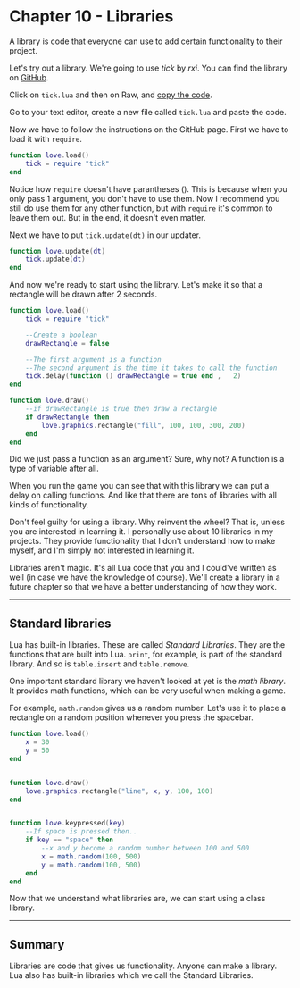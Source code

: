 # Chapter 10 - Libraries

A library is code that everyone can use to add certain functionality to their project.

Let's try out a library. We're going to use *tick* by *rxi*. You can find the library on [GitHub](https://github.com/rxi/tick).

Click on `tick.lua` and then on Raw, and [copy the code](https://raw.githubusercontent.com/rxi/tick/master/tick.lua).

Go to your text editor, create a new file called `tick.lua` and paste the code.

Now we have to follow the instructions on the GitHub page. First we have to load it with `require`.

```lua
function love.load()
	tick = require "tick"
end
```

Notice how `require` doesn't have parantheses (). This is because when you only pass 1 argument, you don't have to use them. Now I recommend you still do use them for any other function, but with `require` it's common to leave them out. But in the end, it doesn't even matter.

Next we have to put `tick.update(dt)` in our updater.

```lua
function love.update(dt)
	tick.update(dt)
end
```

And now we're ready to start using the library. Let's make it so that a rectangle will be drawn after 2 seconds.

```lua
function love.load()
	tick = require "tick"

	--Create a boolean
	drawRectangle = false

	--The first argument is a function
	--The second argument is the time it takes to call the function
	tick.delay(function () drawRectangle = true end ,	2)
end

function love.draw()
	--if drawRectangle is true then draw a rectangle
	if drawRectangle then
		love.graphics.rectangle("fill", 100, 100, 300, 200)
	end
end


```
Did we just pass a function as an argument? Sure, why not? A function is a type of variable after all.

When you run the game  you can see that with this library we can put a delay on calling functions. And like that there are tons of libraries with all kinds of functionality.

Don't feel guilty for using a library. Why reinvent the wheel? That is, unless you are interested in learning it. I personally use about 10 libraries in my projects. They provide functionality that I don't understand how to make myself, and I'm simply not interested in learning it.

Libraries aren't magic. It's all Lua code that you and I could've written as well (in case we have the knowledge of course). We'll create a library in a future chapter so that we have a better understanding of how they work.

___

## Standard libraries

Lua has built-in libraries. These are called *Standard Libraries*. They are the functions that are built into Lua. `print`, for example, is part of the standard library. And so is `table.insert` and `table.remove`.

One important standard library we haven't looked at yet is the *math library*. It provides math functions, which can be very useful when making a game.

For example, `math.random` gives us a random number. Let's use it to place a rectangle on a random position whenever you press the spacebar.

```lua
function love.load()
	x = 30
	y = 50
end


function love.draw()
	love.graphics.rectangle("line", x, y, 100, 100)
end


function love.keypressed(key)
	--If space is pressed then..
	if key == "space" then
		--x and y become a random number between 100 and 500
		x = math.random(100, 500)
		y = math.random(100, 500)
	end
end
```

Now that we understand what libraries are, we can start using a class library.

___

## Summary
Libraries are code that gives us functionality. Anyone can make a library. Lua also has built-in libraries which we call the Standard Libraries.
